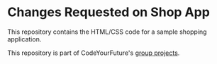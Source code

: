 # Changes Requested on Shop App

This repository contains the HTML/CSS code for a sample shopping application.

This repository is part of CodeYourFuture's [group projects](https://github.com/CodeYourFuture/group-projects).
